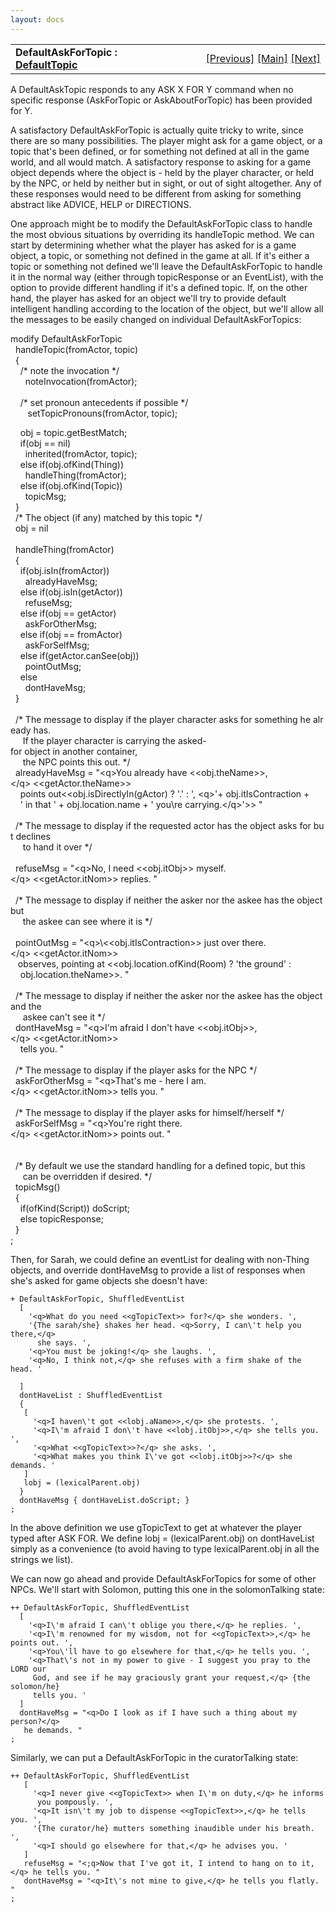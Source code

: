 ```yaml
---
layout: docs
---
```

<table width="100%" data-border="0" data-cellspacing="0"
data-cellpadding="3" data-bgcolor="#C0C0C0">
<colgroup>
<col style="width: 50%" />
<col style="width: 50%" />
</colgroup>
<tbody>
<tr>
<td style="text-align: left;"><strong>DefaultAskForTopic : <a
href="defaulttopics-overview.html">DefaultTopic</a><br />
</strong></td>
<td style="text-align: right;"><a
href="defaultgiveshowtopic.html">[Previous]</a> <a
href="generalintroduction.html">[Main]</a> <a
href="defaultanytopic.html">[Next]</a></td>
</tr>
</tbody>
</table>

  
A DefaultAskTopic responds to any ASK X FOR Y command when no specific
response (AskForTopic or AskAboutForTopic) has been provided for Y.  
  
A satisfactory DefaultAskForTopic is actually quite tricky to write,
since there are so many possibilities. The player might ask for a game
object, or a topic that's been defined, or for something not defined at
all in the game world, and all would match. A satisfactory response to
asking for a game object depends where the object is - held by the
player character, or held by the NPC, or held by neither but in sight,
or out of sight altogether. Any of these responses would need to be
different from asking for something abstract like ADVICE, HELP or
DIRECTIONS.  
  
One approach might be to modify the DefaultAskForTopic class to handle
the most obvious situations by overriding its handleTopic method. We can
start by determining whether what the player has asked for is a game
object, a topic, or something not defined in the game at all. If it's
either a topic or something not defined we'll leave the
DefaultAskForTopic to handle it in the normal way (either through
topicResponse or an EventList), with the option to provide different
handling if it's a defined topic. If, on the other hand, the player has
asked for an object we'll try to provide default intelligent handling
according to the location of the object, but we'll allow all the
messages to be easily changed on individual DefaultAskForTopics:  
  
modify DefaultAskForTopic  
  handleTopic(fromActor, topic)  
  {  
    /\* note the invocation \*/  
      noteInvocation(fromActor);  
   
    /\* set pronoun antecedents if possible \*/  
       setTopicPronouns(fromActor, topic);  
  
    obj = topic.getBestMatch;      
    if(obj == nil)  
      inherited(fromActor, topic);  
    else if(obj.ofKind(Thing))  
      handleThing(fromActor);  
    else if(obj.ofKind(Topic))  
      topicMsg;          
  }  
  /\* The object (if any) matched by this topic \*/  
  obj = nil  
    
  handleThing(fromActor)  
  {  
    if(obj.isIn(fromActor))  
      alreadyHaveMsg;  
    else if(obj.isIn(getActor))  
      refuseMsg;  
    else if(obj == getActor)  
      askForOtherMsg;  
    else if(obj == fromActor)  
      askForSelfMsg;  
    else if(getActor.canSee(obj))  
      pointOutMsg;  
    else  
      dontHaveMsg;          
  }  
    
  /\* The message to display if the player character asks for something he already has.   
     If the player character is carrying the asked-for object in another container,  
     the NPC points this out. \*/  
  alreadyHaveMsg = "\<q\>You already have \<\<obj.theName\>\>,\</q\> \<\<getActor.theName\>\>  
    points out\<\<obj.isDirectlyIn(gActor) ? '.' : ', \<q\>'+ obj.itIsContraction +   
    ' in that ' + obj.location.name + ' you\\re carrying.\</q\>'\>\> "  
      
  /\* The message to display if the requested actor has the object asks for but declines  
     to hand it over \*/  
         
  refuseMsg = "\<q\>No, I need \<\<obj.itObj\>\> myself.\</q\> \<\<getActor.itNom\>\> replies. "  
    
  /\* The message to display if neither the asker nor the askee has the object but  
     the askee can see where it is \*/  
    
  pointOutMsg = "\<q\>\\\<\<obj.itIsContraction\>\> just over there.\</q\> \<\<getActor.itNom\>\>  
   observes, pointing at \<\<obj.location.ofKind(Room) ? 'the ground' :  
    obj.location.theName\>\>. "  
    
  /\* The message to display if neither the asker nor the askee has the object and the  
     askee can't see it \*/  
  dontHaveMsg = "\<q\>I'm afraid I don't have \<\<obj.itObj\>\>,\</q\> \<\<getActor.itNom\>\>  
    tells you. "  
    
  /\* The message to display if the player asks for the NPC \*/  
  askForOtherMsg = "\<q\>That's me - here I am.\</q\> \<\<getActor.itNom\>\> tells you. "  
    
  /\* The message to display if the player asks for himself/herself \*/  
  askForSelfMsg = "\<q\>You're right there.\</q\> \<\<getActor.itNom\>\> points out. "  
    
    
  /\* By default we use the standard handling for a defined topic, but this  
     can be overridden if desired. \*/  
  topicMsg()  
  {  
    if(ofKind(Script)) doScript;  
    else topicResponse;  
  }   
;  
  
Then, for Sarah, we could define an eventList for dealing with non-Thing
objects, and override dontHaveMsg to provide a list of responses when
she's asked for game objects she doesn't have:  
  

    + DefaultAskForTopic, ShuffledEventList  
      [
        '<q>What do you need <<gTopicText>> for?</q> she wonders. ',
        '{The sarah/she} shakes her head. <q>Sorry, I can\'t help you there,</q>
          she says. ',
        '<q>You must be joking!</q> she laughs. ',
        '<q>No, I think not,</q> she refuses with a firm shake of the head. '  
        
      ]
      dontHaveList : ShuffledEventList
      {
       [ 
         '<q>I haven\'t got <<lobj.aName>>,</q> she protests. ',
         '<q>I\'m afraid I don\'t have <<lobj.itObj>>,</q> she tells you. ',
         '<q>What <<gTopicText>>?</q> she asks. ',
         '<q>What makes you think I\'ve got <<lobj.itObj>>?</q> she demands. '
       ]
       lobj = (lexicalParent.obj)
      }
      dontHaveMsg { dontHaveList.doScript; }
    ;

In the above definition we use gTopicText to get at whatever the player
typed after ASK FOR. We define lobj = (lexicalParent.obj) on
dontHaveList simply as a convenience (to avoid having to type
lexicalParent.obj in all the strings we list).  
  
We can now go ahead and provide DefaultAskForTopics for some of other
NPCs. We'll start with Solomon, putting this one in the solomonTalking
state:  

    ++ DefaultAskForTopic, ShuffledEventList
      [
        '<q>I\'m afraid I can\'t oblige you there,</q> he replies. ',
        '<q>I\'m renowned for my wisdom, not for <<gTopicText>>,</q> he points out. ',    
        '<q>You\'ll have to go elsewhere for that,</q> he tells you. ',
        '<q>That\'s not in my power to give - I suggest you pray to the LORD our
         God, and see if he may graciously grant your request,</q> {the solomon/he}
         tells you. ' 
      ]
      dontHaveMsg = "<q>Do I look as if I have such a thing about my person?</q>
       he demands. "
    ;

Similarly, we can put a DefaultAskForTopic in the curatorTalking
state:  


    ++ DefaultAskForTopic, ShuffledEventList    
       [
         '<q>I never give <<gTopicText>> when I\'m on duty,</q> he informs
          you pompously. ',
         '<q>It isn\'t my job to dispense <<gTopicText>>,</q> he tells you. ',
         '{The curator/he} mutters something inaudible under his breath. ',
         '<q>I should go elsewhere for that,</q> he advises you. '
       ]
       refuseMsg = "<;q>Now that I've got it, I intend to hang on to it,</q> he tells you. "
       dontHaveMsg = "<q>It\'s not mine to give,</q> he tells you flatly. "
    ;

  
  
